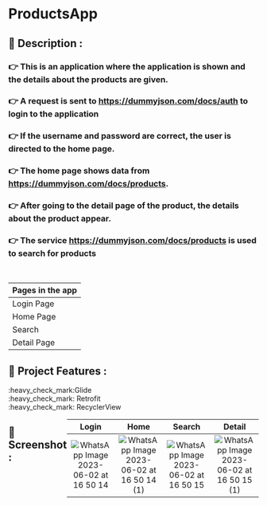 # ProductsApp

## 	:book: Description :

### :point_right: This is an application where the application is shown and the details about the products are given.

### :point_right: A request is sent to https://dummyjson.com/docs/auth to login to the application

### :point_right: If the username and password are correct, the user is directed to the home page.

### :point_right: The home page shows data from https://dummyjson.com/docs/products.

### :point_right: After going to the detail page of the product, the details about the product appear.

### :point_right: The service https://dummyjson.com/docs/products is used to search for products

</br>

| Pages in the app | 
| ----------------- |
| Login Page | 
| Home Page |
| Search |
| Detail Page |

## :floppy_disk: Project Features :

<div>:heavy_check_mark:Glide </div>
<div>:heavy_check_mark: Retrofit </div>
<div>:heavy_check_mark: RecyclerView</div>
<div style="display: flex;">
  
</br>

## :camera_flash: Screenshot :
| Login | Home | Search | Detail | 
|:-:|:-:|:-:|:-:|
| ![WhatsApp Image 2023-06-02 at 16 50 14](https://github.com/gultendogan0/ProductsApp/assets/63645518/1e1b8647-0595-495d-844e-1c9fa6e7d6c2)| ![WhatsApp Image 2023-06-02 at 16 50 14 (1)](https://github.com/gultendogan0/ProductsApp/assets/63645518/9a9c2c26-1dec-426b-9395-d2534ac0c2ed) | ![WhatsApp Image 2023-06-02 at 16 50 15](https://github.com/gultendogan0/ProductsApp/assets/63645518/13ad9efe-8819-400b-825f-d4ff20a154b9) | ![WhatsApp Image 2023-06-02 at 16 50 15 (1)](https://github.com/gultendogan0/ProductsApp/assets/63645518/cb6cee1b-c149-4a00-883d-5ba278f7fc5c) |





